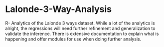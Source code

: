 # Lalonde-3-Way-Analysis
R- Analytics of the Lalonde 3 ways dataset.
While a lot of the analytics is alright, the regressions will need further refinement and generalization to validate the inference. There is extensive documentation to explain what is happening and offer modules for use when doing further analysis. 
